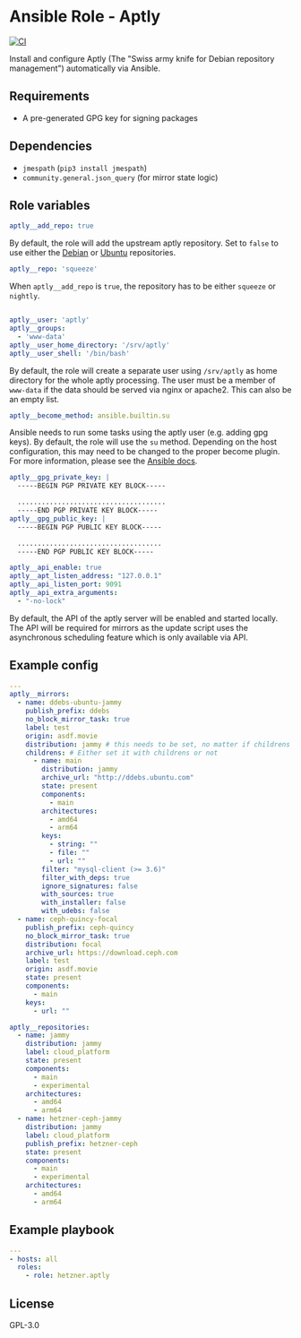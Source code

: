 # Ansible Role - Aptly

[![CI](https://github.com/hetznercloud/ansible-role-aptly/workflows/CI/badge.svg?event=push)](https://github.com/hetznercloud/ansible-role-aptly/actions?query=workflow%3ACI)

Install and configure Aptly (The "Swiss army knife for Debian repository management") automatically via Ansible.

## Requirements

* A pre-generated GPG key for signing packages

## Dependencies

* `jmespath` (`pip3 install jmespath`)
* `community.general.json_query` (for mirror state logic)

## Role variables

``` yaml
aptly__add_repo: true
```

By default, the role will add the upstream aptly repository. Set to `false` to use either the [Debian](https://packages.debian.org/search?searchon=names&keywords=aptly) or [Ubuntu](https://packages.ubuntu.com/search?suite=all&searchon=names&keywords=aptly) repositories.

``` yaml
aptly__repo: 'squeeze'
```

When `aptly__add_repo` is `true`, the repository has to be either `squeeze` or `nightly`.

```yaml

aptly__user: 'aptly'
aptly__groups:
  - 'www-data'
aptly__user_home_directory: '/srv/aptly'
aptly__user_shell: '/bin/bash'
```

By default, the role will create a separate user using `/srv/aptly` as home directory for the whole aptly processing. The user must be a member of `www-data` if the data should be served via nginx or apache2. This can also be an empty list.

``` yaml
aptly__become_method: ansible.builtin.su
```

Ansible needs to run some tasks using the aptly user (e.g. adding gpg keys). By default, the role will use the `su` method. Depending on the host configuration, this may need to be changed to the proper become plugin. For more information, please see the [Ansible docs](https://docs.ansible.com/ansible/latest/plugins/become.html#become-plugins).

``` yaml
aptly__gpg_private_key: |
  -----BEGIN PGP PRIVATE KEY BLOCK-----

  .....................................
  -----END PGP PRIVATE KEY BLOCK-----
aptly__gpg_public_key: |
  -----BEGIN PGP PUBLIC KEY BLOCK-----

  ....................................
  -----END PGP PUBLIC KEY BLOCK-----

aptly__api_enable: true
aptly__apt_listen_address: "127.0.0.1"
aptly__api_listen_port: 9091
aptly__api_extra_arguments:
  - "-no-lock"
```

By default, the API of the aptly server will be enabled and started locally. The API will be required for mirrors as the update script uses the asynchronous scheduling feature which is only available via API.

## Example config

```yaml
---
aptly__mirrors:
  - name: ddebs-ubuntu-jammy
    publish_prefix: ddebs
    no_block_mirror_task: true
    label: test
    origin: asdf.movie
    distribution: jammy # this needs to be set, no matter if childrens exist or not
    childrens: # Either set it with childrens or not
      - name: main
        distribution: jammy
        archive_url: "http://ddebs.ubuntu.com"
        state: present
        components:
          - main
        architectures:
          - amd64
          - arm64
        keys:
          - string: ""
          - file: ""
          - url: ""
        filter: "mysql-client (>= 3.6)"
        filter_with_deps: true
        ignore_signatures: false
        with_sources: true
        with_installer: false
        with_udebs: false
  - name: ceph-quincy-focal
    publish_prefix: ceph-quincy
    no_block_mirror_task: true
    distribution: focal
    archive_url: https://download.ceph.com
    label: test
    origin: asdf.movie
    state: present
    components:
      - main
    keys:
      - url: ""

aptly__repositories:
  - name: jammy
    distribution: jammy
    label: cloud_platform
    state: present
    components:
      - main
      - experimental
    architectures:
      - amd64
      - arm64
  - name: hetzner-ceph-jammy
    distribution: jammy
    label: cloud_platform
    publish_prefix: hetzner-ceph
    state: present
    components:
      - main
      - experimental
    architectures:
      - amd64
      - arm64
```

## Example playbook

``` yaml
---
- hosts: all
  roles:
    - role: hetzner.aptly
```

## License

GPL-3.0
